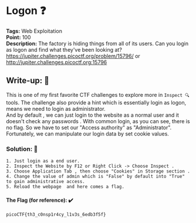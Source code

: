 # Logon ❓
**Tags:** Web Exploitation<br>
**Point:** 100<br>
**Description:** The factory is hiding things from all of its users. Can you login as logon and find what they've been looking at?
https://jupiter.challenges.picoctf.org/problem/15796/ or http://jupiter.challenges.picoctf.org:15796

## Write-up: 📝
This is one of my first favorite CTF challenges to explore more in ```Inspect 🔍``` tools. The challenge also provide a hint which is essentially login as logon, means we need to login as administrator.<br>
And by default , we can just login to the website as a normal user and it doesn't check any passwords . With common login, as you can see, there is no flag. So we have to set our "Access authority" as "Administrator". Fortunately, we can manipulate our login data by set cookie values.

### Solution: 💯
```
1. Just login as a end user.
2. Inspect the Website by F12 or Right Click -> Choose Inspect .
3. Choose Application Tab , then choose "Cookies" in Storage section . 
4. Change the value of admin which is "False" by default into "True" to gain administrative access.
5. Reload the webpage  and here comes a flag. 
```

#### The Flag (for reference): ✔️
```
picoCTF{th3_c0nsp1r4cy_l1v3s_6edb3f5f}
```
